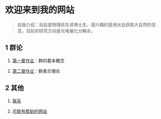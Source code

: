 # 欢迎来到我的网站
> 自我介绍：目前是物理系在读博士生，感兴趣的是用光去获取大自然的信息，目前的研究方向是光电催化分解水。

## 1 群论
1. [第一章作业](https://linqyuan.github.io/群论/第一章作业.pdf)：群的基本概念

2. [第二章作业](https://linqyuan.github.io/群论/第一章作业.pdf)：群表示理论

## 2 其他
1. [联系](https://linqyuan.github.io/intro) 

2. [可能有帮助的网站](https://linqyuan.github.io/userfulweb) 

